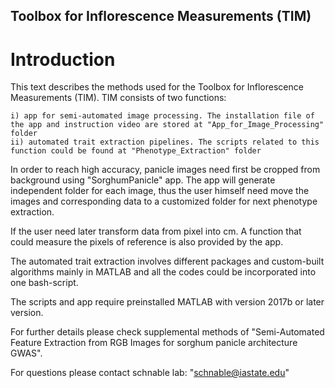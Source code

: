 ##	Toolbox for Inflorescence Measurements (TIM)

#	Introduction

This text describes the methods used for the Toolbox for Inflorescence Measurements (TIM). TIM consists of two functions: 

	i) app for semi-automated image processing. The installation file of the app and instruction video are stored at "App_for_Image_Processing" folder
	ii) automated trait extraction pipelines. The scripts related to this function could be found at "Phenotype_Extraction" folder

In order to reach high accuracy, panicle images need first be cropped from background using "SorghumPanicle" app. The app will generate independent folder for each image, thus the user himself need move the images and corresponding data to a customized folder for next phenotype extraction. 

If the user need later transform data from pixel into cm. A function that could measure the pixels of reference is also provided by the app.

The automated trait extraction involves different packages and custom-built algorithms mainly in MATLAB and all the codes could be incorporated into one bash-script.

The scripts and app require preinstalled MATLAB with version 2017b or later version.

For further details please check supplemental methods of "Semi-Automated Feature Extraction from RGB Images for sorghum panicle architecture GWAS".

For questions please contact schnable lab: "schnable@iastate.edu"

